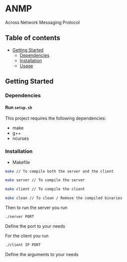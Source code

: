 # ANMP
Across Network Messaging Protocol

## Table of contents
- [Getting Started](#getting-started)
  - [Dependencies](#dependencies)
  - [Installation](#installation)
  - [Usage](#usage)

## Getting Started

  ### Dependencies
  #### Run ```setup.sh```
  This project requires the following dependencies:
  - make
  - g++
  - ncurses

  ### Installation
  - Makefile
  ```bash
  make // To compile both the server and the client
  ```
  ```bash
  make server // To compile the server
  ```
  ```bash
  make client // To compile the client
  ```
  ```bash
  make clean // To clean / Remove the compiled binaries
  ```
Then to run the server you run
```bash
./server PORT
```
Define the port to your needs

For the client you run
```bash
./client IP PORT
```
Define the arguments to your needs

